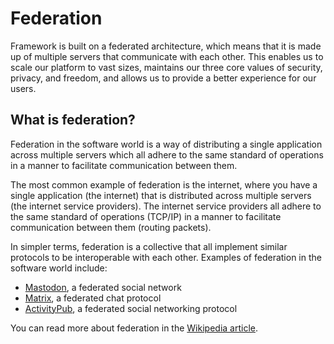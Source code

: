# Federation

Framework is built on a federated architecture, which means that it is made up of multiple servers that communicate with each other. This enables us to scale our platform to vast sizes, maintains our three core values of security, privacy, and freedom, and allows us to provide a better experience for our users.

## What is federation?

Federation in the software world is a way of distributing a single application across multiple servers which all adhere to the same standard of operations in a manner to facilitate communication between them.

The most common example of federation is the internet, where you have a single application (the internet) that is distributed across multiple servers (the internet service providers). The internet service providers all adhere to the same standard of operations (TCP/IP) in a manner to facilitate communication between them (routing packets).

In simpler terms, federation is a collective that all implement similar protocols to be interoperable with each other. Examples of federation in the software world include:

- [Mastodon](https://joinmastodon.org/), a federated social network
- [Matrix](https://matrix.org/), a federated chat protocol
- [ActivityPub](https://www.w3.org/TR/activitypub/), a federated social networking protocol

You can read more about federation in the [Wikipedia article](<https://en.wikipedia.org/wiki/Federation_(software)>).

